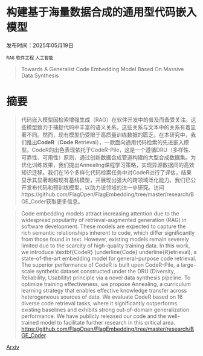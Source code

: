 # 构建基于海量数据合成的通用型代码嵌入模型

发布时间：2025年05月19日

`RAG` `软件工程` `人工智能`

> Towards A Generalist Code Embedding Model Based On Massive Data Synthesis

# 摘要

> 代码嵌入模型因检索增强生成（RAG）在软件开发中的普及而备受关注。这些模型致力于捕捉代码中丰富的语义关系，这些关系与文本中的关系有着显著不同。然而，现有模型仍受限于高质量训练数据的匮乏。在本研究中，我们推出**CodeR**（**Code** **R**etrieval），一款面向通用代码检索的先进嵌入模型。CodeR的出色表现依托于CodeR-Pile，这是一个遵循DRU（多样性、可靠性、可用性）原则，通过创新数据合成管道构建的大型合成数据集。为优化训练效果，我们提出Annealing课程学习策略，实现异源数据间的高效知识迁移。我们在16个多样化代码检索任务中对CodeR进行了评估，结果显示其显著超越现有基线模型，并展现出强大的跨领域泛化能力。我们已公开发布代码和预训练模型，以助力该领域的进一步研究。访问https://github.com/FlagOpen/FlagEmbedding/tree/master/research/BGE_Coder获取更多信息。

> Code embedding models attract increasing attention due to the widespread popularity of retrieval-augmented generation (RAG) in software development. These models are expected to capture the rich semantic relationships inherent to code, which differ significantly from those found in text. However, existing models remain severely limited due to the scarcity of high-quality training data. In this work, we introduce \textbf{CodeR} (underline{Code} underline{R}etrieval), a state-of-the-art embedding model for general-purpose code retrieval. The superior performance of CodeR is built upon CodeR-Pile, a large-scale synthetic dataset constructed under the DRU (Diversity, Reliability, Usability) principle via a novel data synthesis pipeline. To optimize training effectiveness, we propose Annealing, a curriculum learning strategy that enables effective knowledge transfer across heterogeneous sources of data. We evaluate CodeR based on 16 diverse code retrieval tasks, where it significantly outperforms existing baselines and exhibits strong out-of-domain generalization performance. We have publicly released our code and the well-trained model to facilitate further research in this critical area. https://github.com/FlagOpen/FlagEmbedding/tree/master/research/BGE_Coder.

[Arxiv](https://arxiv.org/abs/2505.12697)